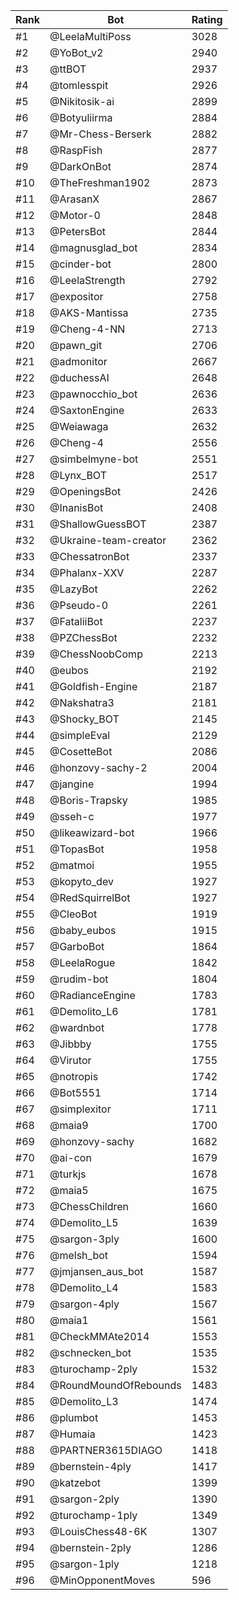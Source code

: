 Rank|Bot|Rating
---|---|---
#1|@LeelaMultiPoss|3028
#2|@YoBot_v2|2940
#3|@ttBOT|2937
#4|@tomlesspit|2926
#5|@Nikitosik-ai|2899
#6|@Botyuliirma|2884
#7|@Mr-Chess-Berserk|2882
#8|@RaspFish|2877
#9|@DarkOnBot|2874
#10|@TheFreshman1902|2873
#11|@ArasanX|2867
#12|@Motor-0|2848
#13|@PetersBot|2844
#14|@magnusglad_bot|2834
#15|@cinder-bot|2800
#16|@LeelaStrength|2792
#17|@expositor|2758
#18|@AKS-Mantissa|2735
#19|@Cheng-4-NN|2713
#20|@pawn_git|2706
#21|@admonitor|2667
#22|@duchessAI|2648
#23|@pawnocchio_bot|2636
#24|@SaxtonEngine|2633
#25|@Weiawaga|2632
#26|@Cheng-4|2556
#27|@simbelmyne-bot|2551
#28|@Lynx_BOT|2517
#29|@OpeningsBot|2426
#30|@InanisBot|2408
#31|@ShallowGuessBOT|2387
#32|@Ukraine-team-creator|2362
#33|@ChessatronBot|2337
#34|@Phalanx-XXV|2287
#35|@LazyBot|2262
#36|@Pseudo-0|2261
#37|@FataliiBot|2237
#38|@PZChessBot|2232
#39|@ChessNoobComp|2213
#40|@eubos|2192
#41|@Goldfish-Engine|2187
#42|@Nakshatra3|2181
#43|@Shocky_BOT|2145
#44|@simpleEval|2129
#45|@CosetteBot|2086
#46|@honzovy-sachy-2|2004
#47|@jangine|1994
#48|@Boris-Trapsky|1985
#49|@sseh-c|1977
#50|@likeawizard-bot|1966
#51|@TopasBot|1958
#52|@matmoi|1955
#53|@kopyto_dev|1927
#54|@RedSquirrelBot|1927
#55|@CleoBot|1919
#56|@baby_eubos|1915
#57|@GarboBot|1864
#58|@LeelaRogue|1842
#59|@rudim-bot|1804
#60|@RadianceEngine|1783
#61|@Demolito_L6|1781
#62|@wardnbot|1778
#63|@Jibbby|1755
#64|@Virutor|1755
#65|@notropis|1742
#66|@Bot5551|1714
#67|@simplexitor|1711
#68|@maia9|1700
#69|@honzovy-sachy|1682
#70|@ai-con|1679
#71|@turkjs|1678
#72|@maia5|1675
#73|@ChessChildren|1660
#74|@Demolito_L5|1639
#75|@sargon-3ply|1600
#76|@melsh_bot|1594
#77|@jmjansen_aus_bot|1587
#78|@Demolito_L4|1583
#79|@sargon-4ply|1567
#80|@maia1|1561
#81|@CheckMMAte2014|1553
#82|@schnecken_bot|1535
#83|@turochamp-2ply|1532
#84|@RoundMoundOfRebounds|1483
#85|@Demolito_L3|1474
#86|@plumbot|1453
#87|@Humaia|1423
#88|@PARTNER3615DIAGO|1418
#89|@bernstein-4ply|1417
#90|@katzebot|1399
#91|@sargon-2ply|1390
#92|@turochamp-1ply|1349
#93|@LouisChess48-6K|1307
#94|@bernstein-2ply|1286
#95|@sargon-1ply|1218
#96|@MinOpponentMoves|596
